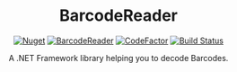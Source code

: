 <h1 align="center">BarcodeReader</h1>
<div align="center">

[![Nuget](https://img.shields.io/nuget/v/speyck.BarcodeReader)](https://www.nuget.org/packages/speyck.BarcodeReader/)
[![BarcodeReader](https://img.shields.io/nuget/dt/speyck.BarcodeReader.svg?style=flat-square)](https://www.nuget.org/packages/speyck.BarcodeReader/)
[![CodeFactor](https://www.codefactor.io/repository/github/speyck/barcodereader/badge)](https://www.codefactor.io/repository/github/speyck/barcodereader)
[![Build Status](https://app.travis-ci.com/speyck/BarcodeReader.svg?branch=main)](https://app.travis-ci.com/speyck/BarcodeReader)

A .NET Framework library helping you to decode Barcodes.
  
